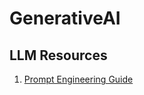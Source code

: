# GenerativeAI

## LLM Resources 

1. [Prompt Engineering Guide](https://github.com/brexhq/prompt-engineering)
